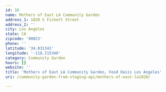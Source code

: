 ```yaml
---
id: 16
name: Mothers of East LA Community Garden
address_1: 1020 S Fickett Street
address_2: ''
city: Los Angeles
state: CA
zipcode: '90023'
phone: ''
latitude: '34.031341'
longitude: '-118.215340'
category: Community Garden
hours: []
website: ''
title: 'Mothers of East LA Community Garden, Food Oasis Los Angeles'
uri: /community-garden-from-staging-api/mothers-of-east-la1020/

---
```

